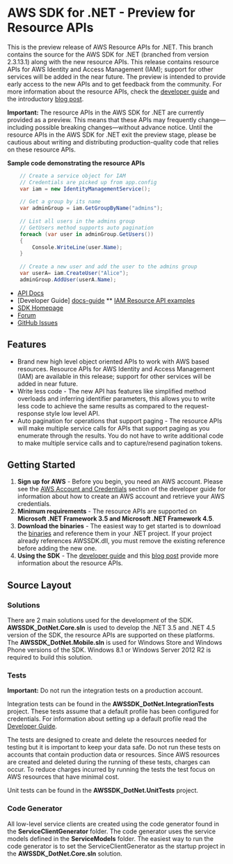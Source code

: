 # AWS SDK for .NET - Preview for Resource APIs

This is the preview release of AWS Resource APIs for .NET. This branch contains the source for the AWS SDK for .NET (branched from version 2.3.13.1) along with the new resource APIs. This release contains resource APIs for AWS Identity and Access Management (IAM); support for other services will be added in the near future. The preview is intended to provide early access to the new APIs and to get feedback from the community. For more information about the resource APIs, check the [developer guide][docs-guide] and the introductory [blog post][blog-post].

**Important:** The resource APIs in the AWS SDK for .NET are currently provided as a preview. This means that these APIs may frequently change—including possible breaking changes—without advance notice. Until the resource APIs in the AWS SDK for .NET exit the preview stage, please be cautious about writing and distributing production-quality code that relies on these resource APIs.

**Sample code demonstrating the resource APIs**

```C#
	// Create a service object for IAM
	// Credentials are picked up from app.config
	var iam = new IdentityManagementService();           
	 
	// Get a group by its name
	var adminGroup = iam.GetGroupByName("admins");
	 
	// List all users in the admins group       
	// GetUsers method supports auto pagination
	foreach (var user in adminGroup.GetUsers())
	{
		Console.WriteLine(user.Name);
	}
	 
	// Create a new user and add the user to the admins group
	var userA= iam.CreateUser("Alice");
	adminGroup.AddUser(userA.Name);
```

* [API Docs][docs-api]
* [Developer Guide] [docs-guide]
** [IAM Resource API examples][docs-iam-examples]
* [SDK Homepage][sdk-website]
* [Forum][sdk-forum]
* [GitHub Issues][sdk-issues]

## Features

* Brand new high level object oriented APIs to work with AWS based resources. Resource APIs for AWS Identity and Access Management (IAM) are available in this release; support for other services will be added in near future.
* Write less code - The new API has features like simplified method overloads and inferring identifier parameters, this allows you to write less code to achieve the same results as compared to the request-response style low level API.
* Auto pagination for operations that support paging - The resource APIs will make multiple service calls for APIs that support paging as you enumerate through the results. You do not have to write additional code to make multiple service calls and to capture/resend pagination tokens.

## Getting Started

1. **Sign up for AWS** - Before you begin, you need an AWS account. Please see the [AWS Account and Credentials][docs-signup] section of the developer guide for information about how to create an AWS account and retrieve your AWS credentials.
1. **Minimum requirements** - The resource APIs are supported on **Microsoft .NET Framework 3.5 and Microsoft .NET Framework 4.5**. 
1. **Download the binaries** - The easiest way to get started is to download the [binaries][sdk-binaries] and reference them in your .NET project. If your project already references AWSSDK.dll, you must remove the existing reference before adding the new one.
1. **Using the SDK** - The [developer guide][docs-guide] and this [blog post][blog-post] provide more information about the resource APIs.

## Source Layout

### Solutions

There are 2 main solutions used for the development of the SDK. **AWSSDK_DotNet.Core.sln** is used to develop the .NET 3.5 and .NET 4.5 
version of the SDK, the resource APIs are supported on these platforms. The **AWSSDK_DotNet.Mobile.sln** is used for Windows Store and Windows Phone versions of the SDK. 
Windows 8.1 or Windows Server 2012 R2 is required to build this solution.

### Tests

**Important:** Do not run the integration tests on a production account.

Integration tests can be found in the **AWSSDK_DotNet.IntegrationTests** project. These tests assume that a default profile has been 
configured for credentials. For information about setting up a default profile read the [Developer Guide][credentials-management].

The tests are designed to create and delete the resources needed for testing but it is important to keep your data safe. Do not run
these tests on accounts that contain production data or resources. Since AWS resources are created and deleted during the running 
of these tests, charges can occur. To reduce charges incurred by running the tests the test focus on AWS resources that have minimal cost.

Unit tests can be found in the **AWSSDK_DotNet.UnitTests** project.

### Code Generator

All low-level service clients are created using the code generator found in the **ServiceClientGenerator** folder. The code generator 
uses the service models defined in the **ServiceModels** folder. The easiest way to run the code generator is to set the ServiceClientGenerator as
the startup project in the **AWSSDK_DotNet.Core.sln** solution.

[aws]: http://aws.amazon.com/
[sdk-binaries]: https://github.com/aws/aws-sdk-net/tree/resourceAPI-preview/binaries
[blog-post]: http://blogs.aws.amazon.com/net/post/Tx3TUYIZ1KAW7PI/Preview-release-of-AWS-Resource-APIs-for-NET
[sdk-website]: http://aws.amazon.com/sdkfornet
[sdk-forum]: http://developer.amazonwebservices.com/connect/forum.jspa?forumID=61
[sdk-source]: https://github.com/aws/aws-sdk-net/tree/resourceAPI-preview
[sdk-issues]: https://github.com/aws/aws-sdk-net/issues
[sdk-license]: http://aws.amazon.com/apache2.0/
[docs-api]: http://aws-net-resources-preview-docs.s3-website-us-east-1.amazonaws.com/Index.html?page=NIAM_Resources_NET4_5.html&tocid=Amazon_IdentityManagement_Resources
[docs-signup]: http://docs.aws.amazon.com/AWSSdkDocsNET/latest/DeveloperGuide/net-dg-setup.html
[aws-iam-credentials]: http://docs.aws.amazon.com/AWSSdkDocsNET/latest/DeveloperGuide/net-dg-roles.html
[docs-guide]: http://docs.aws.amazon.com/AWSSdkDocsNET/latest/DeveloperGuide/resource-level-apis-intro.html
[docs-iam-examples]: http://docs.aws.amazon.com/AWSSdkDocsNET/latest/DeveloperGuide/iam-resource-api-examples.html
[credentials-management]: http://docs.aws.amazon.com/AWSSdkDocsNET/latest/DeveloperGuide/net-dg-config-creds.html
